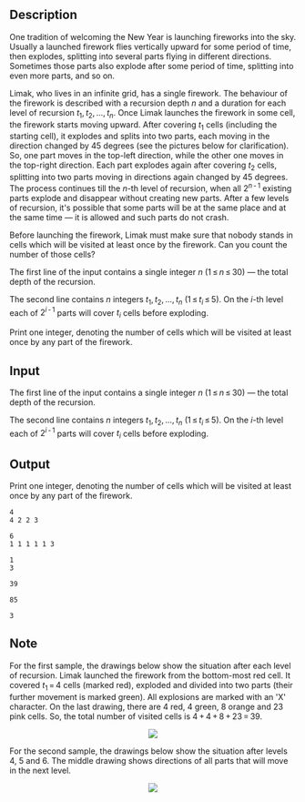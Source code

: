 ## Description

<div><p>One tradition of welcoming the New Year is launching fireworks into the sky. Usually a launched firework flies vertically upward for some period of time, then explodes, splitting into several parts flying in different directions. Sometimes those parts also explode after some period of time, splitting into even more parts, and so on.</p><p>Limak, who lives in an infinite grid, has a single firework. The behaviour of the firework is described with a recursion depth <span class="tex-span"><i>n</i></span> and a duration for each level of recursion <span class="tex-span"><i>t</i><sub class="lower-index">1</sub>, <i>t</i><sub class="lower-index">2</sub>, ..., <i>t</i><sub class="lower-index"><i>n</i></sub></span>. Once Limak launches the firework in some cell, the firework starts moving upward. After covering <span class="tex-span"><i>t</i><sub class="lower-index">1</sub></span> cells (including the starting cell), it explodes and splits into two parts, each moving in the direction changed by <span class="tex-span">45</span> degrees (see the pictures below for clarification). So, one part moves in the top-left direction, while the other one moves in the top-right direction. Each part explodes again after covering <span class="tex-span"><i>t</i><sub class="lower-index">2</sub></span> cells, splitting into two parts moving in directions again changed by <span class="tex-span">45</span> degrees. The process continues till the <span class="tex-span"><i>n</i></span>-th level of recursion, when all <span class="tex-span">2<sup class="upper-index"><i>n</i> - 1</sup></span> existing parts explode and disappear without creating new parts. After a few levels of recursion, it's possible that some parts will be at the same place and at the same time&nbsp;— it is allowed and such parts do not crash.</p><p>Before launching the firework, Limak must make sure that nobody stands in cells which will be visited at least once by the firework. Can you count the number of those cells?</p></div><div class="input-specification"><p>The first line of the input contains a single integer <span class="tex-span"><i>n</i></span> (<span class="tex-span">1 ≤ <i>n</i> ≤ 30</span>)&nbsp;— the total depth of the recursion.</p><p>The second line contains <span class="tex-span"><i>n</i></span> integers <span class="tex-span"><i>t</i><sub class="lower-index">1</sub>, <i>t</i><sub class="lower-index">2</sub>, ..., <i>t</i><sub class="lower-index"><i>n</i></sub></span> (<span class="tex-span">1 ≤ <i>t</i><sub class="lower-index"><i>i</i></sub> ≤ 5</span>). On the <span class="tex-span"><i>i</i></span>-th level each of <span class="tex-span">2<sup class="upper-index"><i>i</i> - 1</sup></span> parts will cover <span class="tex-span"><i>t</i><sub class="lower-index"><i>i</i></sub></span> cells before exploding.</p></div><div class="output-specification"><p>Print one integer, denoting the number of cells which will be visited at least once by any part of the firework.</p></div>

## Input

<p>The first line of the input contains a single integer <span class="tex-span"><i>n</i></span> (<span class="tex-span">1 ≤ <i>n</i> ≤ 30</span>)&nbsp;— the total depth of the recursion.</p><p>The second line contains <span class="tex-span"><i>n</i></span> integers <span class="tex-span"><i>t</i><sub class="lower-index">1</sub>, <i>t</i><sub class="lower-index">2</sub>, ..., <i>t</i><sub class="lower-index"><i>n</i></sub></span> (<span class="tex-span">1 ≤ <i>t</i><sub class="lower-index"><i>i</i></sub> ≤ 5</span>). On the <span class="tex-span"><i>i</i></span>-th level each of <span class="tex-span">2<sup class="upper-index"><i>i</i> - 1</sup></span> parts will cover <span class="tex-span"><i>t</i><sub class="lower-index"><i>i</i></sub></span> cells before exploding.</p>

## Output

<p>Print one integer, denoting the number of cells which will be visited at least once by any part of the firework.</p>





```input1
4
4 2 2 3

```




```input2
6
1 1 1 1 1 3

```




```input3
1
3

```




```output1
39

```




```output2
85

```




```output3
3

```



## Note

<p>For the first sample, the drawings below show the situation after each level of recursion. Limak launched the firework from the bottom-most red cell. It covered <span class="tex-span"><i>t</i><sub class="lower-index">1</sub> = 4</span> cells (marked red), exploded and divided into two parts (their further movement is marked green). All explosions are marked with an '<span class="tex-font-style-tt">X</span>' character. On the last drawing, there are <span class="tex-span">4</span> red, <span class="tex-span">4</span> green, <span class="tex-span">8</span> orange and <span class="tex-span">23</span> pink cells. So, the total number of visited cells is <span class="tex-span">4 + 4 + 8 + 23 = 39</span>.</p><center> <img class="tex-graphics" src="file://opNuPqSQ.png" style="max-width: 100.0%;max-height: 100.0%;"> </center><p>For the second sample, the drawings below show the situation after levels <span class="tex-span">4</span>, <span class="tex-span">5</span> and <span class="tex-span">6</span>. The middle drawing shows directions of all parts that will move in the next level.</p><center> <img class="tex-graphics" src="file://y9YCZf59.png" style="max-width: 100.0%;max-height: 100.0%;"> </center>
